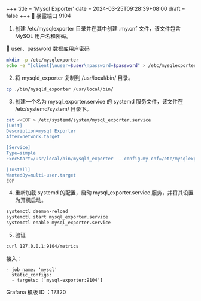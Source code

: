+++
title = 'Mysql Exporter'
date = 2024-03-25T09:28:39+08:00
draft = false
+++
🎉 暴露端口 9104

1. 创建 /etc/mysqlexporter 目录并在其中创建 .my.cnf 文件，该文件包含 MySQL 用户名和密码。

🔔 user、password 数据库用户密码

```sh
mkdir -p /etc/mysqlexporter
echo -e "[client]\nuser=$user\npassword=$password" > /etc/mysqlexporter/.my.cnf
```



2. 将 mysqld_exporter 复制到 /usr/local/bin/ 目录。

```sh
cp ./bin/mysqld_exporter /usr/local/bin/
```

3. 创建一个名为 mysql_exporter.service 的 systemd 服务文件，该文件在 /etc/systemd/system/ 目录下。

```sh
cat <<EOF > /etc/systemd/system/mysql_exporter.service
[Unit]
Description=mysql Exporter
After=network.target

[Service]
Type=simple
ExecStart=/usr/local/bin/mysqld_exporter  --config.my-cnf=/etc/mysqlexporter/.my.cnf

[Install]
WantedBy=multi-user.target
EOF
```

4. 重新加载 systemd 的配置，启动 mysql_exporter.service 服务，并将其设置为开机启动。

```sh
systemctl daemon-reload
systemctl start mysql_exporter.service
systemctl enable mysql_exporter.service
```

5. 验证

```sh
curl 127.0.0.1:9104/metrics
```

接入：

```shell
- job_name: 'mysql'
  static_configs:
  - targets: ['mysql-exporter:9104']
```

Grafana 模版 ID ：17320

